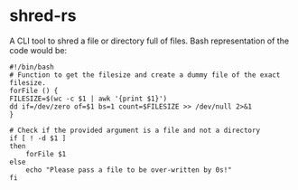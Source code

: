 # shred-rs
A CLI tool to shred a file or directory full of files.
Bash representation of the code would be:
```
#!/bin/bash
# Function to get the filesize and create a dummy file of the exact filesize.
forFile () {
FILESIZE=$(wc -c $1 | awk '{print $1}')
dd if=/dev/zero of=$1 bs=1 count=$FILESIZE >> /dev/null 2>&1
}

# Check if the provided argument is a file and not a directory
if [ ! -d $1 ]
then
	forFile $1
else
	echo "Please pass a file to be over-written by 0s!"
fi

```
